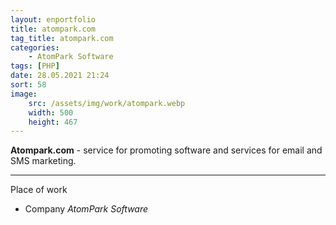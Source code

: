 ```yaml
---
layout: enportfolio
title: atompark.com
tag_title: atompark.com
categories:
    - AtomPark Software
tags: [PHP]
date: 28.05.2021 21:24
sort: 58
image: 
    src: /assets/img/work/atompark.webp 
    width: 500
    height: 467
---
```


**Atompark.com** - service for promoting software and services for email and SMS marketing.

---

Place of work

* Company _AtomPark Software_
